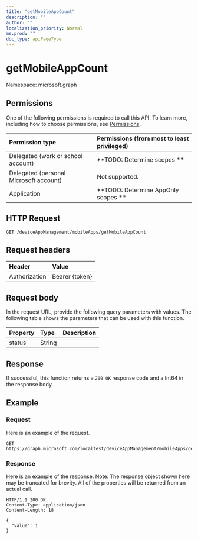 ```yaml
---
title: "getMobileAppCount"
description: ""
author: ""
localization_priority: Normal
ms.prod: ""
doc_type: apiPageType
---
```


# getMobileAppCount

Namespace: microsoft.graph



## Permissions
One of the following permissions is required to call this API. To learn more, including how to choose permissions, see [Permissions](/concepts/permissions-reference.md).

|Permission type|Permissions (from most to least privileged)|
|:---|:---|
|Delegated (work or school account)|**TODO: Determine scopes **|
|Delegated (personal Microsoft account)|Not supported.|
|Application|**TODO: Determine AppOnly scopes **|

## HTTP Request
<!-- {
  "blockType": "ignored"
}
-->
``` http
GET /deviceAppManagement/mobileApps/getMobileAppCount
```

## Request headers
|Header|Value|
|:---|:---|
|Authorization|Bearer {token}|

## Request body
In the request URL, provide the following query parameters with values.
The following table shows the parameters that can be used with this function.

|Property|Type|Description|
|:---|:---|:---|
|status|String||



## Response
If successful, this function returns a `200 OK` response code and a Int64 in the response body.

## Example

### Request
Here is an example of the request.
<!-- {
  "blockType": "request",
  "name": "mobileapp_getmobileappcount"
}
-->
``` http
GET https://graph.microsoft.com/localtest/deviceAppManagement/mobileApps/getMobileAppCount(status='parameterValue')
```

### Response
Here is an example of the response. Note: The response object shown here may be truncated for brevity. All of the properties will be returned from an actual call.
<!-- {
  "blockType": "response",
  "truncated": true,
  "@odata.type": "edm.int64"
}
-->
``` http
HTTP/1.1 200 OK
Content-Type: application/json
Content-Length: 18

{
  "value": 1
}
```

